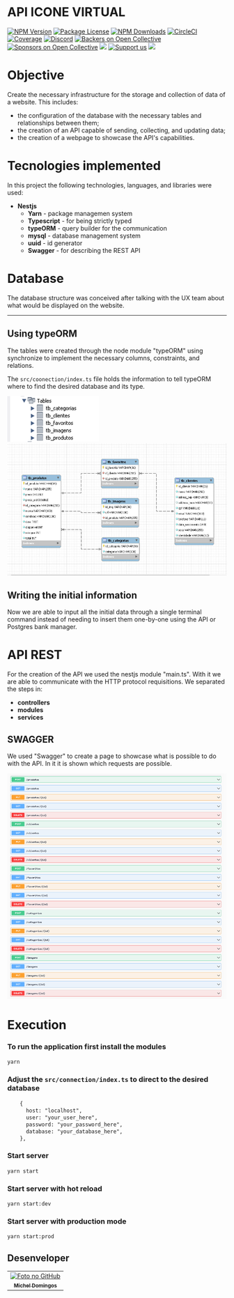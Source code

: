 # API ICONE VIRTUAL

[circleci-image]: https://img.shields.io/circleci/build/github/nestjs/nest/master?token=abc123def456
[circleci-url]: https://circleci.com/gh/nestjs/nest

<a href="https://www.npmjs.com/~nestjscore" target="_blank"><img src="https://img.shields.io/npm/v/@nestjs/core.svg" alt="NPM Version" /></a>
<a href="https://www.npmjs.com/~nestjscore" target="_blank"><img src="https://img.shields.io/npm/l/@nestjs/core.svg" alt="Package License" /></a>
<a href="https://www.npmjs.com/~nestjscore" target="_blank"><img src="https://img.shields.io/npm/dm/@nestjs/common.svg" alt="NPM Downloads" /></a>
<a href="https://circleci.com/gh/nestjs/nest" target="_blank"><img src="https://img.shields.io/circleci/build/github/nestjs/nest/master" alt="CircleCI" /></a>
<a href="https://coveralls.io/github/nestjs/nest?branch=master" target="_blank"><img src="https://coveralls.io/repos/github/nestjs/nest/badge.svg?branch=master#9" alt="Coverage" /></a>
<a href="https://discord.gg/G7Qnnhy" target="_blank"><img src="https://img.shields.io/badge/discord-online-brightgreen.svg" alt="Discord"/></a>
<a href="https://opencollective.com/nest#backer" target="_blank"><img src="https://opencollective.com/nest/backers/badge.svg" alt="Backers on Open Collective" /></a>
<a href="https://opencollective.com/nest#sponsor" target="_blank"><img src="https://opencollective.com/nest/sponsors/badge.svg" alt="Sponsors on Open Collective" /></a>
  <a href="https://paypal.me/kamilmysliwiec" target="_blank"><img src="https://img.shields.io/badge/Donate-PayPal-ff3f59.svg"/></a>
    <a href="https://opencollective.com/nest#sponsor"  target="_blank"><img src="https://img.shields.io/badge/Support%20us-Open%20Collective-41B883.svg" alt="Support us"></a>
  <a href="https://twitter.com/nestframework" target="_blank"><img src="https://img.shields.io/twitter/follow/nestframework.svg?style=social&label=Follow"></a>
</p>
  <!--[![Backers on Open Collective](https://opencollective.com/nest/backers/badge.svg)](https://opencollective.com/nest#backer)
  [![Sponsors on Open Collective](https://opencollective.com/nest/sponsors/badge.svg)](https://opencollective.com/nest#sponsor)-->

# Objective  

Create the necessary infrastructure for the storage and collection of data of a website. This includes:  
  
- the configuration of the database with the necessary tables and relationships between them;
- the creation of an API capable of sending, collecting, and updating data;
- the creation of a webpage to showcase the API's capabilities.

# Tecnologies implemented  

In this project the following technologies, languages, and libraries were used:

- **Nestjs**
  - **Yarn** - package managemen system
  - **Typescript** - for being strictly typed 
  - **typeORM** - query builder for the communication
  - **mysql** - database management system
  - **uuid** - id generator
  - **Swagger** - for describing the REST API

# Database  

The database structure was conceived after talking with the UX team about what would be displayed on the website.

-----

## Using typeORM  

The tables were created through the node module "typeORM" using synchronize to implement the necessary columns, constraints, and relations.  
  
The `src/coonection/index.ts` file holds the information to tell typeORM where to find the desired database and its type.
  
  
![MySQL print to show created tables in the required database](/demo/DB-MySQL.png "Created tables")
![MER print to show tables in the database](/demo/MER.jpg "Created tables")  


## Writing the initial information  
  
Now we are able to input all the initial data through a single terminal command instead of needing to insert them one-by-one using the API or Postgres bank manager.  
  
  
# API REST

For the creation of the API we used the nestjs module "main.ts". With it we are able to communicate with the HTTP protocol requisitions. We separated the steps in:
- **controllers**
- **modules**
- **services**

## SWAGGER
  
We used "Swagger" to create a page to showcase what is possible to do with the API. In it it is shown which requests are possible.

![Possible requests to interact with each table](demo/swagger-requests.png?raw=true "Possible requests")

# Execution  
  
### To run the application first install the modules

```
yarn
```
  
### Adjust the `src/connection/index.ts` to direct to the desired database

```
    {
      host: "localhost",
      user: "your_user_here",
      password: "your_password_here",
      database: "your_database_here",
    },
```

### Start server
```
yarn start
```

### Start server with hot reload
```
yarn start:dev
```

### Start server with production mode
```
yarn start:prod
```  
  
## Desenveloper<br>
<table>
  <tr>
    <td align="center">
      <a href="https://github.com/micheldslive">
        <img src="https://avatars.githubusercontent.com/u/55795597?v=4" width="100" alt="Foto no GitHub"/><br>
        <sub>
          <b>Michel Domingos</b>
        </sub>
      </a>
    </td>
  </tr>
</table>
